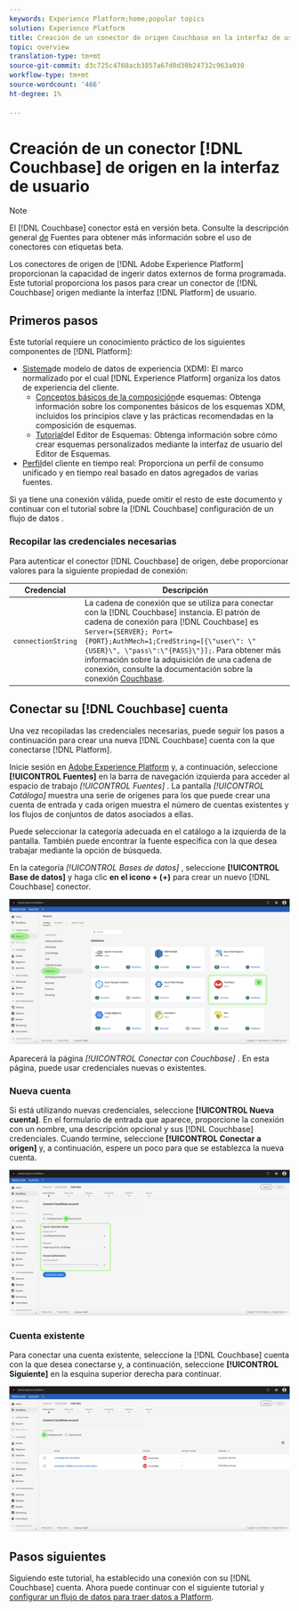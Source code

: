 ```yaml
---
keywords: Experience Platform;home;popular topics
solution: Experience Platform
title: Creación de un conector de origen Couchbase en la interfaz de usuario
topic: overview
translation-type: tm+mt
source-git-commit: d3c725c4760acb3857a67d0d30b24732c963a030
workflow-type: tm+mt
source-wordcount: '466'
ht-degree: 1%

---
```



# Creación de un conector [!DNL Couchbase] de origen en la interfaz de usuario

> [!NOTE]
> El [!DNL Couchbase] conector está en versión beta. Consulte la descripción general [de](../../../../home.md#terms-and-conditions) Fuentes para obtener más información sobre el uso de conectores con etiquetas beta.

Los conectores de origen de [!DNL Adobe Experience Platform] proporcionan la capacidad de ingerir datos externos de forma programada. Este tutorial proporciona los pasos para crear un conector de [!DNL Couchbase] origen mediante la interfaz [!DNL Platform] de usuario.

## Primeros pasos

Este tutorial requiere un conocimiento práctico de los siguientes componentes de [!DNL Platform]:

* [Sistema](../../../../../xdm/home.md)de modelo de datos de experiencia (XDM): El marco normalizado por el cual [!DNL Experience Platform] organiza los datos de experiencia del cliente.
   * [Conceptos básicos de la composición](../../../../../xdm/schema/composition.md)de esquemas: Obtenga información sobre los componentes básicos de los esquemas XDM, incluidos los principios clave y las prácticas recomendadas en la composición de esquemas.
   * [Tutorial](../../../../../xdm/tutorials/create-schema-ui.md)del Editor de Esquemas: Obtenga información sobre cómo crear esquemas personalizados mediante la interfaz de usuario del Editor de Esquemas.
* [Perfil](../../../../../profile/home.md)del cliente en tiempo real: Proporciona un perfil de consumo unificado y en tiempo real basado en datos agregados de varias fuentes.

Si ya tiene una conexión válida, puede omitir el resto de este documento y continuar con el tutorial sobre la [!DNL Couchbase] configuración de un flujo de datos [](../../dataflow/databases.md).

### Recopilar las credenciales necesarias

Para autenticar el conector [!DNL Couchbase] de origen, debe proporcionar valores para la siguiente propiedad de conexión:

| Credencial | Descripción |
| ---------- | ----------- |
| `connectionString` | La cadena de conexión que se utiliza para conectar con la [!DNL Couchbase] instancia. El patrón de cadena de conexión para [!DNL Couchbase] es `Server={SERVER}; Port={PORT};AuthMech=1;CredString=[{\"user\": \"{USER}\", \"pass\":\"{PASS}\"}];`. Para obtener más información sobre la adquisición de una cadena de conexión, consulte la documentación sobre la conexión [Couchbase](https://docs.Couchbase.com/c-sdk/2.10/client-settings.html#configuring-overview). |

## Conectar su [!DNL Couchbase] cuenta

Una vez recopiladas las credenciales necesarias, puede seguir los pasos a continuación para crear una nueva [!DNL Couchbase] cuenta con la que conectarse [!DNL Platform].

Inicie sesión en [Adobe Experience Platform](https://platform.adobe.com) y, a continuación, seleccione **[!UICONTROL Fuentes]** en la barra de navegación izquierda para acceder al espacio de trabajo *[!UICONTROL Fuentes]* . La pantalla *[!UICONTROL Catálogo]* muestra una serie de orígenes para los que puede crear una cuenta de entrada y cada origen muestra el número de cuentas existentes y los flujos de conjuntos de datos asociados a ellas.

Puede seleccionar la categoría adecuada en el catálogo a la izquierda de la pantalla. También puede encontrar la fuente específica con la que desea trabajar mediante la opción de búsqueda.

En la categoría *[!UICONTROL Bases de datos]* , seleccione **[!UICONTROL Base de datos]** y haga clic **en el icono + (+)** para crear un nuevo [!DNL Couchbase] conector.

![catálogo](../../../../images/tutorials/create/couchbase/catalog.png)

Aparecerá la página *[!UICONTROL Conectar con Couchbase]* . En esta página, puede usar credenciales nuevas o existentes.

### Nueva cuenta

Si está utilizando nuevas credenciales, seleccione **[!UICONTROL Nueva cuenta]**. En el formulario de entrada que aparece, proporcione la conexión con un nombre, una descripción opcional y sus [!DNL Couchbase] credenciales. Cuando termine, seleccione **[!UICONTROL Conectar a origen]** y, a continuación, espere un poco para que se establezca la nueva cuenta.

![connect](../../../../images/tutorials/create/couchbase/new.png)

### Cuenta existente

Para conectar una cuenta existente, seleccione la [!DNL Couchbase] cuenta con la que desea conectarse y, a continuación, seleccione **[!UICONTROL Siguiente]** en la esquina superior derecha para continuar.

![existente](../../../../images/tutorials/create/couchbase/existing.png)

## Pasos siguientes

Siguiendo este tutorial, ha establecido una conexión con su [!DNL Couchbase] cuenta. Ahora puede continuar con el siguiente tutorial y [configurar un flujo de datos para traer datos a Platform](../../dataflow/databases.md).